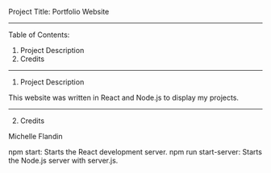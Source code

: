 Project Title: Portfolio Website


----------
Table of Contents: 
1. Project Description
2. Credits


----------
1. Project Description

This website was written in React and Node.js to display my projects.


----------
2. Credits

Michelle Flandin



npm start: Starts the React development server.
npm run start-server: Starts the Node.js server with server.js.